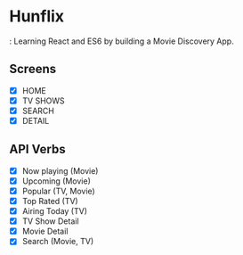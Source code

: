 # Hunflix
: Learning React and ES6 by building a Movie Discovery App.


## Screens
- [x] HOME 
- [x] TV SHOWS
- [x] SEARCH
- [x] DETAIL

## API Verbs
- [x] Now playing (Movie)
- [x] Upcoming (Movie)
- [x] Popular (TV, Movie)
- [x] Top Rated (TV)
- [x] Airing Today (TV)
- [x] TV Show Detail
- [x] Movie Detail
- [x] Search (Movie, TV)